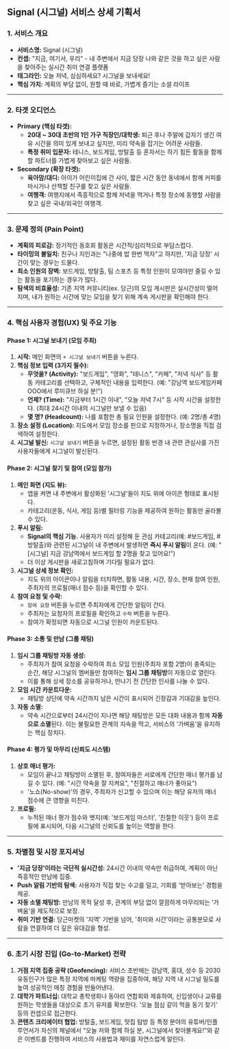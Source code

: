 ## Signal (시그널) 서비스 상세 기획서

### 1. 서비스 개요

* **서비스명:** Signal (시그널)
* **컨셉:** "지금, 여기서, 우리" - 내 주변에서 지금 당장 나와 같은 것을 하고 싶은 사람을 찾아주는 실시간 취미 연결 플랫폼
* **태그라인:** 오늘 저녁, 심심하세요? 시그널을 보내세요!
* **핵심 가치:** 계획의 부담 없이, 원할 때 바로, 가볍게 즐기는 소셜 라이프

---

### 2. 타겟 오디언스

* **Primary (핵심 타겟):**
    * **20대 ~ 30대 초반의 1인 가구 직장인/대학생:** 퇴근 후나 주말에 갑자기 생긴 여유 시간을 의미 있게 보내고 싶지만, 미리 약속을 잡기는 어려운 사람들.
    * **특정 취미 입문자:** 테니스, 보드게임, 방탈출 등 혼자서는 하기 힘든 활동을 함께 할 파트너를 가볍게 찾아보고 싶은 사람들.
* **Secondary (확장 타겟):**
    * **육아맘/대디:** 아이가 어린이집에 간 사이, 짧은 시간 동안 동네에서 함께 커피를 마시거나 산책할 친구를 찾고 싶은 사람들.
    * **여행객:** 여행지에서 즉흥적으로 함께 저녁을 먹거나 특정 장소에 동행할 사람을 찾고 싶은 국내/외국인 여행객.

---

### 3. 문제 정의 (Pain Point)

* **계획의 피로감:** 정기적인 동호회 활동은 시간적/심리적으로 부담스럽다.
* **타이밍의 불일치:** 친구나 지인과는 "나중에 밥 한번 먹자"고 하지만, '지금 당장' 시간이 맞는 경우는 드물다.
* **최소 인원의 장벽:** 보드게임, 방탈출, 팀 스포츠 등 특정 인원이 모여야만 즐길 수 있는 활동을 포기하는 경우가 많다.
* **탐색의 비효율성:** 기존 지역 커뮤니티(ex. 당근)의 모임 게시판은 실시간성이 떨어지며, 내가 원하는 시간에 맞는 모임을 찾기 위해 계속 게시판을 확인해야 한다.

---

### 4. 핵심 사용자 경험(UX) 및 주요 기능

#### **Phase 1: 시그널 보내기 (모임 주최)**

1.  **시작:** 메인 화면의 `+ 시그널 보내기` 버튼을 누른다.
2.  **핵심 정보 입력 (3가지 필수):**
    * **무엇을? (Activity):** "보드게임", "영화", "테니스", "카페", "저녁 식사" 등 활동 카테고리를 선택하고, 구체적인 내용을 입력한다. (예: "강남역 보드게임카페 OOO에서 루미큐브 하실 분!")
    * **언제? (Time):** "지금부터 1시간 이내", "오늘 저녁 7시" 등 시작 시간을 설정한다. (최대 24시간 이내의 시그널만 보낼 수 있음)
    * **몇 명? (Headcount):** 나를 포함한 총 필요 인원을 설정한다. (예: 2명/총 4명)
3.  **장소 설정 (Location):** 지도에서 모임 장소를 핀으로 지정하거나, 장소명을 직접 검색하여 설정한다.
4.  **시그널 발신:** `시그널 보내기` 버튼을 누르면, 설정된 활동 반경 내 관련 관심사를 가진 사용자들에게 시그널이 발신된다.

#### **Phase 2: 시그널 찾기 및 참여 (모임 참가)**

1.  **메인 화면 (지도 뷰):**
    * 앱을 켜면 내 주변에서 활성화된 '시그널'들이 지도 위에 아이콘 형태로 표시된다.
    * 카테고리(운동, 식사, 게임 등)별 필터링 기능을 제공하여 원하는 활동만 골라볼 수 있다.
2.  **푸시 알림:**
    * **Signal의 핵심 기능.** 사용자가 미리 설정해 둔 관심 카테고리(예: #보드게임, #방탈출)와 관련된 시그널이 내 주변에서 발생하면 **즉시 푸시 알림**이 온다. (예: "[시그널] 지금 강남역에서 보드게임 할 2명을 찾고 있어요!")
    * 더 이상 게시판을 새로고침하며 기다릴 필요가 없다.
3.  **시그널 상세 정보 확인:**
    * 지도 위의 아이콘이나 알림을 터치하면, 활동 내용, 시간, 장소, 현재 참여 인원, 주최자의 프로필(매너 점수 등)을 확인할 수 있다.
4.  **참여 요청 및 수락:**
    * `참여 요청` 버튼을 누르면 주최자에게 간단한 알림이 간다.
    * 주최자는 요청자의 프로필을 확인하고 `수락` 버튼을 누른다.
    * 참여가 확정되면 자동으로 시그널 인원이 카운트된다.

#### **Phase 3: 소통 및 만남 (그룹 채팅)**

1.  **임시 그룹 채팅방 자동 생성:**
    * 주최자가 참여 요청을 수락하여 최소 모임 인원(주최자 포함 2명)이 충족되는 순간, 해당 시그널의 멤버들만 참여하는 **임시 그룹 채팅방**이 자동으로 열린다.
    * 이를 통해 상세 장소를 공유하거나, 만나기 전 간단한 인사를 나눌 수 있다.
2.  **모임 시간 카운트다운:**
    * 채팅방 상단에 약속 시간까지 남은 시간이 표시되어 긴장감과 기대감을 높인다.
3.  **자동 소멸:**
    * 약속 시간으로부터 24시간이 지나면 해당 채팅방은 모든 대화 내용과 함께 **자동으로 소멸**된다. 이는 불필요한 관계의 지속을 막고, 서비스의 '가벼움'을 유지하는 핵심 장치다.

#### **Phase 4: 평가 및 마무리 (신뢰도 시스템)**

1.  **상호 매너 평가:**
    * 모임이 끝나고 채팅방이 소멸된 후, 참여자들은 서로에게 간단한 매너 평가를 남길 수 있다. (예: "시간 약속을 잘 지켜요", "친절하고 매너가 좋아요")
    * '노쇼(No-show)'의 경우, 주최자가 신고할 수 있으며 이는 해당 유저의 매너 점수에 큰 영향을 미친다.
2.  **프로필:**
    * 누적된 매너 평가 점수와 뱃지(예: '보드게임 마스터', '친절한 이웃') 등이 프로필에 표시되어, 다음 시그널의 신뢰도를 높이는 역할을 한다.

---

### 5. 차별점 및 시장 포지셔닝

* **'지금 당장'이라는 극단적 실시간성:** 24시간 이내의 약속만 취급하여, 계획이 아닌 즉흥적인 만남에 집중.
* **Push 알림 기반의 탐색:** 사용자가 직접 찾는 수고를 덜고, 기회를 '받아보는' 경험을 제공.
* **자동 소멸 채팅방:** 만남의 목적 달성 후, 관계의 부담 없이 깔끔하게 마무리되는 '가벼움'을 제도적으로 보장.
* **취미 기반 연결:** 당근마켓의 '지역' 기반을 넘어, '취미와 시간'이라는 공통분모로 사람을 연결하여 더 깊은 유대감을 형성.

---

### 6. 초기 시장 진입 (Go-to-Market) 전략

1.  **거점 지역 집중 공략 (Geofencing):** 서비스 초반에는 강남역, 홍대, 성수 등 2030 유동인구가 많은 특정 지역에 마케팅 역량을 집중하여, 해당 지역 내 시그널 밀도를 높여 성공적인 매칭 경험을 만들어낸다.
2.  **대학가 파트너십:** 대학교 총학생회나 동아리 연합회와 제휴하여, 신입생이나 교류를 원하는 학생들을 대상으로 초기 유저를 확보한다. '오늘 점심 같이 먹을 동기 찾기' 등의 컨셉으로 접근한다.
3.  **콘텐츠 크리에이터 협업:** 방탈출, 보드게임, 맛집 탐방 등 특정 분야의 유튜버/인플루언서가 자신의 채널에서 "오늘 저와 함께 하실 분, 시그널에서 찾아볼게요!"와 같은 이벤트를 진행하여 서비스의 사용법과 재미를 자연스럽게 알린다.
